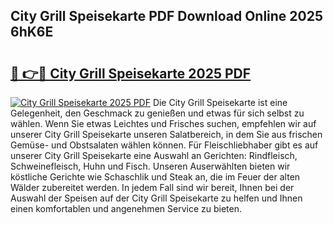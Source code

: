 ## City Grill Speisekarte PDF Download Online 2025 6hK6E

# <h2><a href="http://gc6phd.nevu.top/?p=City+Grill+Speisekarte">🔗 👉🔴 City Grill Speisekarte 2025 PDF</a></h2>

[![City Grill Speisekarte 2025 PDF](https://i.imgur.com/dBaPXMq.png)](http://gc6phd.nevu.top/?p=City+Grill+Speisekarte)
Die City Grill Speisekarte ist eine Gelegenheit, den Geschmack zu genießen und etwas für sich selbst zu wählen. Wenn Sie etwas Leichtes und Frisches suchen, empfehlen wir auf unserer City Grill Speisekarte unseren Salatbereich, in dem Sie aus frischen Gemüse- und Obstsalaten wählen können. Für Fleischliebhaber gibt es auf unserer City Grill Speisekarte eine Auswahl an Gerichten: Rindfleisch, Schweinefleisch, Huhn und Fisch. Unseren Auserwählten bieten wir köstliche Gerichte wie Schaschlik und Steak an, die im Feuer der alten Wälder zubereitet werden. In jedem Fall sind wir bereit, Ihnen bei der Auswahl der Speisen auf der City Grill Speisekarte zu helfen und Ihnen einen komfortablen und angenehmen Service zu bieten.
